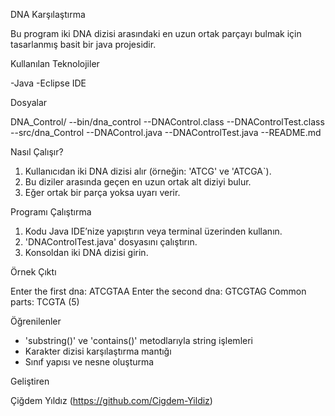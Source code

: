 DNA Karşılaştırma

Bu program iki DNA dizisi arasındaki en uzun ortak parçayı bulmak için tasarlanmış basit bir java projesidir. 

Kullanılan Teknolojiler

-Java
-Eclipse IDE

Dosyalar

DNA_Control/
--bin/dna_control
  --DNAControl.class
  --DNAControlTest.class
--src/dna_Control
  --DNAControl.java
  --DNAControlTest.java
--README.md

Nasıl Çalışır?

1. Kullanıcıdan iki DNA dizisi alır (örneğin: 'ATCG' ve 'ATCGA`).
2. Bu diziler arasında geçen en uzun ortak alt diziyi bulur.
3. Eğer ortak bir parça yoksa uyarı verir.

Programı Çalıştırma

1. Kodu Java IDE’nize yapıştırın veya terminal üzerinden kullanın.
2. 'DNAControlTest.java' dosyasını çalıştırın.
3. Konsoldan iki DNA dizisi girin.

Örnek Çıktı

Enter the first dna: ATCGTAA
Enter the second dna: GTCGTAG
Common parts: TCGTA (5)

Öğrenilenler

- 'substring()' ve 'contains()' metodlarıyla string işlemleri
- Karakter dizisi karşılaştırma mantığı
- Sınıf yapısı ve nesne oluşturma

Geliştiren

Çiğdem Yıldız (https://github.com/Cigdem-Yildiz)

